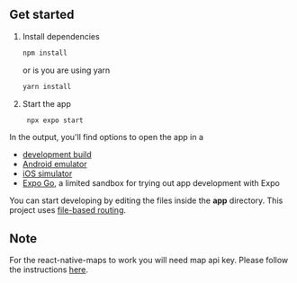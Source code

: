 ## Get started

1. Install dependencies

   ```bash
   npm install
   ```

   or is you are using yarn

   ```bash
   yarn install
   ```

2. Start the app

   ```bash
    npx expo start
   ```

In the output, you'll find options to open the app in a

- [development build](https://docs.expo.dev/develop/development-builds/introduction/)
- [Android emulator](https://docs.expo.dev/workflow/android-studio-emulator/)
- [iOS simulator](https://docs.expo.dev/workflow/ios-simulator/)
- [Expo Go](https://expo.dev/go), a limited sandbox for trying out app development with Expo

You can start developing by editing the files inside the **app** directory. This project uses [file-based routing](https://docs.expo.dev/router/introduction).

## Note
For the react-native-maps to work you will need map api key. Please follow the instructions [here](https://github.com/react-native-maps/react-native-maps/blob/master/docs/installation.md).
